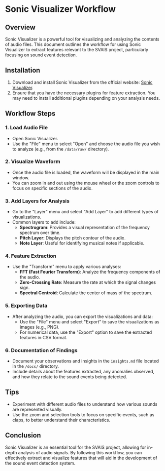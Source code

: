 # Sonic Visualizer Workflow

## Overview
Sonic Visualizer is a powerful tool for visualizing and analyzing the contents of audio files. This document outlines the workflow for using Sonic Visualizer to extract features relevant to the SVAIS project, particularly focusing on sound event detection.

## Installation
1. Download and install Sonic Visualizer from the official website: [Sonic Visualizer](https://www.sonicvisualiser.org/).
2. Ensure that you have the necessary plugins for feature extraction. You may need to install additional plugins depending on your analysis needs.

## Workflow Steps

### 1. Load Audio File
- Open Sonic Visualizer.
- Use the "File" menu to select "Open" and choose the audio file you wish to analyze (e.g., from the `/data/raw/` directory).

### 2. Visualize Waveform
- Once the audio file is loaded, the waveform will be displayed in the main window.
- You can zoom in and out using the mouse wheel or the zoom controls to focus on specific sections of the audio.

### 3. Add Layers for Analysis
- Go to the "Layer" menu and select "Add Layer" to add different types of visualizations.
- Common layers to add include:
  - **Spectrogram**: Provides a visual representation of the frequency spectrum over time.
  - **Pitch Layer**: Displays the pitch contour of the audio.
  - **Note Layer**: Useful for identifying musical notes if applicable.

### 4. Feature Extraction
- Use the "Transform" menu to apply various analyses:
  - **FFT (Fast Fourier Transform)**: Analyze the frequency components of the audio.
  - **Zero-Crossing Rate**: Measure the rate at which the signal changes sign.
  - **Spectral Centroid**: Calculate the center of mass of the spectrum.

### 5. Exporting Data
- After analyzing the audio, you can export the visualizations and data:
  - Use the "File" menu and select "Export" to save the visualizations as images (e.g., PNG).
  - For numerical data, use the "Export" option to save the extracted features in CSV format.

### 6. Documentation of Findings
- Document your observations and insights in the `insights.md` file located in the `/docs/` directory.
- Include details about the features extracted, any anomalies observed, and how they relate to the sound events being detected.

## Tips
- Experiment with different audio files to understand how various sounds are represented visually.
- Use the zoom and selection tools to focus on specific events, such as claps, to better understand their characteristics.

## Conclusion
Sonic Visualizer is an essential tool for the SVAIS project, allowing for in-depth analysis of audio signals. By following this workflow, you can effectively extract and visualize features that will aid in the development of the sound event detection system.